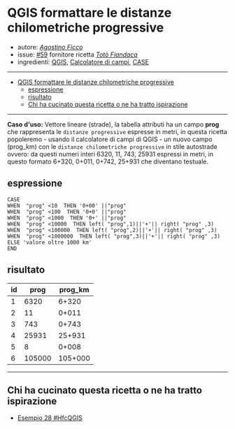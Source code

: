 # QGIS formattare le distanze chilometriche progressive 

* autore: _[Agostino Ficco](https://twitter.com/)_
* issue: [#59](https://github.com/opendatasicilia/tansignari/issues/59) fornitore ricetta *[Totò Fiandaca](https://twitter.com/totofiandaca?lang=it)*
* ingredienti: [QGIS](https://qgis.org/it/site/), [Calcolatore di campi](http://hfcqgis.opendatasicilia.it/it/latest/index.html), [CASE](http://hfcqgis.opendatasicilia.it/it/latest/gr_funzioni/condizioni/case.html)

---

<!-- TOC -->

- [QGIS formattare le distanze chilometriche progressive](#qgis-formattare-le-distanze-chilometriche-progressive)
  - [espressione](#espressione)
  - [risultato](#risultato)
  - [Chi ha cucinato questa ricetta o ne ha tratto ispirazione](#chi-ha-cucinato-questa-ricetta-o-ne-ha-tratto-ispirazione)

<!-- /TOC -->

---

**Caso d'uso:** Vettore lineare (strade), la tabella attributi ha un campo **prog** che rappresenta le `distanze progressive` espresse in metri, in questa ricetta popoleremo - usando il calcolatore di campi di QGIS - un nuovo campo (prog_km) con le `distanze chilometriche progressive` in stile autostrade ovvero: da questi numeri interi 6320, 11, 743, 25931 espressi in metri, in questo formato 6+320, 0+011, 0+742, 25+931 che diventano testuale.

## espressione

```
CASE 
WHEN  "prog" <10  THEN '0+00' ||"prog"  
WHEN  "prog" <100  THEN '0+0' ||"prog" 
WHEN  "prog" <1000  THEN '0+' ||"prog" 
WHEN  "prog" <10000  THEN left( "prog",1)||'+'|| right( "prog" ,3)
WHEN  "prog" <100000  THEN left( "prog",2)||'+'|| right( "prog" ,3)
WHEN  "prog" <1000000  THEN left( "prog",3)||'+'|| right( "prog" ,3)
ELSE 'valore oltre 1000 km'
END
```

## risultato

id|prog|prog_km
--|----|----
1|6320|6+320
2|11|0+011
3|743|0+743
4|25931|25+931
5|8|0+008
6|105000|105+000

---

## Chi ha cucinato questa ricetta o ne ha tratto ispirazione

- [Esempio 28 #HfcQGIS](http://hfcqgis.opendatasicilia.it/it/latest/esempi/distanze_progressive_chilometriche.html)
